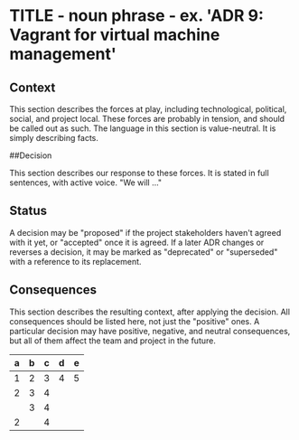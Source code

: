 <!--
Template gleaned from [Documenting Architecture Decisions](http://thinkrelevance.com/blog/2011/11/15/documenting-architecture-decisions)
-->

# TITLE - noun phrase - ex. 'ADR 9: Vagrant for virtual machine management'

## Context

This section describes the forces at play, including technological,
political, social, and project local. These forces are probably in
tension, and should be called out as such. The language in this
section is value-neutral. It is simply describing facts.

##Decision

This section describes our response to these forces. It is stated in
full sentences, with active voice. "We will ..."

## Status

A decision may be "proposed" if the project stakeholders haven't
agreed with it yet, or "accepted" once it is agreed. If a later ADR
changes or reverses a decision, it may be marked as "deprecated" or
"superseded" with a reference to its replacement.

## Consequences

This section describes the resulting context, after applying the
decision. All consequences should be listed here, not just the
"positive" ones. A particular decision may have positive, negative,
and neutral consequences, but all of them affect the team and project
in the future.

| a | b | c | d | e |
|---|---|---|---|---|
| 1 | 2 | 3 | 4 | 5 |
| 2 | 3 | 4 |   |   |
|   | 3 | 4 |   |   |
| 2 |   | 4 |   |   |

